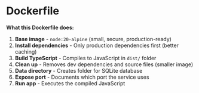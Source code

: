 # Dockerfile

**What this Dockerfile does:**

1. **Base image** - `node:20-alpine` (small, secure, production-ready)
2. **Install dependencies** - Only production dependencies first (better caching)
3. **Build TypeScript** - Compiles to JavaScript in `dist/` folder
4. **Clean up** - Removes dev dependencies and source files (smaller image)
5. **Data directory** - Creates folder for SQLite database
6. **Expose port** - Documents which port the service uses
7. **Run app** - Executes the compiled JavaScript
